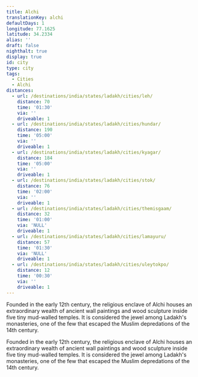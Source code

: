 ```yaml
---
title: Alchi
translationKey: alchi
defaultDays: 1
longitude: 77.1625
latitude: 34.2334
alias: ''
draft: false
nighthalt: true
display: true
id: city
type: city
tags:
  - Cities
  - Alchi
distances:
  - url: /destinations/india/states/ladakh/cities/leh/
    distance: 70
    time: '01:30'
    via: ''
    driveable: 1
  - url: /destinations/india/states/ladakh/cities/hundar/
    distance: 190
    time: '05:00'
    via: ''
    driveable: 1
  - url: /destinations/india/states/ladakh/cities/kyagar/
    distance: 184
    time: '05:00'
    via: ''
    driveable: 1
  - url: /destinations/india/states/ladakh/cities/stok/
    distance: 76
    time: '02:00'
    via: ''
    driveable: 1
  - url: /destinations/india/states/ladakh/cities/themisgaam/
    distance: 32
    time: '01:00'
    via: 'NULL'
    driveable: 1
  - url: /destinations/india/states/ladakh/cities/lamayuru/
    distance: 57
    time: '01:30'
    via: 'NULL'
    driveable: 1
  - url: /destinations/india/states/ladakh/cities/uleytokpo/
    distance: 12
    time: '00:30'
    via: ''
    driveable: 1
---
```

Founded in the early 12th century, the religious enclave of Alchi houses an extraordinary wealth of ancient wall paintings and wood sculpture inside five tiny mud-walled temples. It is considered the jewel among Ladakh's monasteries, one of the few that escaped the Muslim depredations of the 14th century. 

















































Founded in the early 12th century, the religious enclave of Alchi houses an extraordinary wealth of ancient wall paintings and wood sculpture inside five tiny mud-walled temples. It is considered the jewel among Ladakh's monasteries, one of the few that escaped the Muslim depredations of the 14th century.